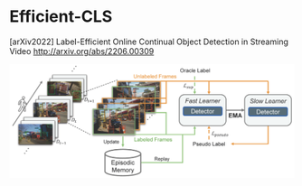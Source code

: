 # Efficient-CLS
[arXiv2022] Label-Efficient Online Continual Object Detection in Streaming Video 
http://arxiv.org/abs/2206.00309

![](./figures/framework.png)

